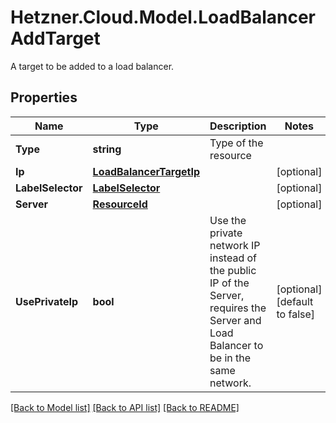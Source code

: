 # Hetzner.Cloud.Model.LoadBalancerAddTarget
A target to be added to a load balancer.

## Properties

Name | Type | Description | Notes
------------ | ------------- | ------------- | -------------
**Type** | **string** | Type of the resource | 
**Ip** | [**LoadBalancerTargetIp**](LoadBalancerTargetIp.md) |  | [optional] 
**LabelSelector** | [**LabelSelector**](LabelSelector.md) |  | [optional] 
**Server** | [**ResourceId**](ResourceId.md) |  | [optional] 
**UsePrivateIp** | **bool** | Use the private network IP instead of the public IP of the Server, requires the Server and Load Balancer to be in the same network. | [optional] [default to false]

[[Back to Model list]](../../README.md#documentation-for-models) [[Back to API list]](../../README.md#documentation-for-api-endpoints) [[Back to README]](../../README.md)

